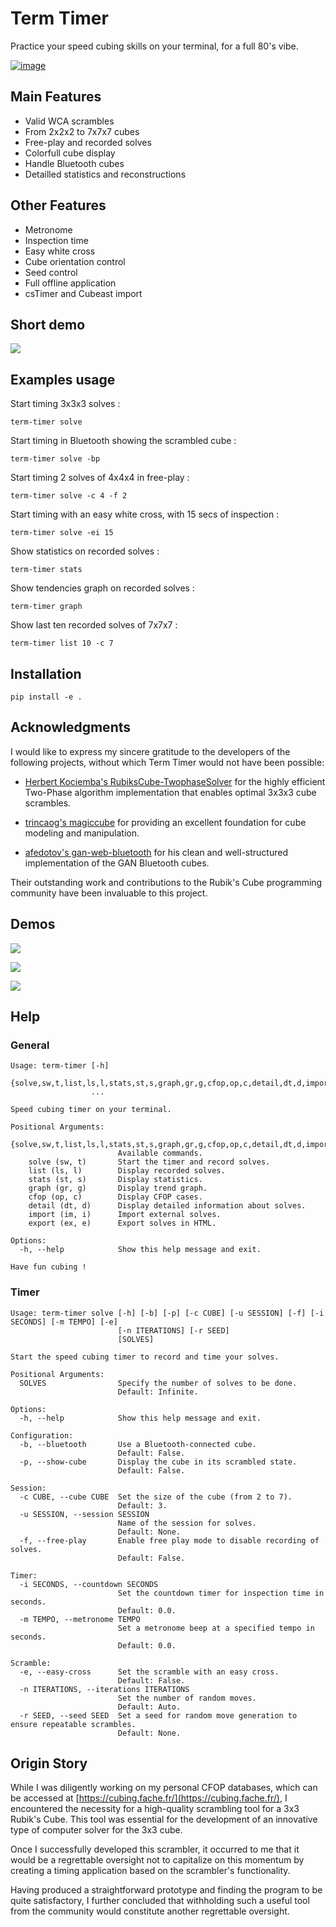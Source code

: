 # Term Timer

Practice your speed cubing skills on your terminal, for a full 80's vibe.

[![image](https://github.com/fantomas42/term-timer/actions/workflows/kwalitee.yml/badge.svg)](https://github.com/fantomas42/term-timer/actions/workflows/kwalitee.yml)

##  Main Features

- Valid WCA scrambles
- From 2x2x2 to 7x7x7 cubes
- Free-play and recorded solves
- Colorfull cube display
- Handle Bluetooth cubes
- Detailled statistics and reconstructions

## Other Features

- Metronome
- Inspection time
- Easy white cross
- Cube orientation control
- Seed control
- Full offline application
- csTimer and Cubeast import

## Short demo

![](docs/solve.gif)

## Examples usage

Start timing 3x3x3 solves :

```console
term-timer solve
```

Start timing in Bluetooth showing the scrambled cube :

```console
term-timer solve -bp
```

Start timing 2 solves of 4x4x4 in free-play :

```console
term-timer solve -c 4 -f 2
```

Start timing with an easy white cross, with 15 secs of inspection :

```console
term-timer solve -ei 15
```

Show statistics on recorded solves :

```console
term-timer stats
```

Show tendencies graph on recorded solves :

```console
term-timer graph
```

Show last ten recorded solves of 7x7x7 :

```console
term-timer list 10 -c 7
```

## Installation

``` console
pip install -e .
```

## Acknowledgments

I would like to express my sincere gratitude to the developers of the
following projects, without which Term Timer would not have been possible:

* [Herbert Kociemba's RubiksCube-TwophaseSolver][1] for the highly efficient
  Two-Phase algorithm implementation that enables optimal 3x3x3 cube
  scrambles.

* [trincaog's magiccube][2] for providing an excellent foundation for cube
  modeling and manipulation.

* [afedotov's gan-web-bluetooth][3] for his clean and well-structured
  implementation of the GAN Bluetooth cubes.

Their outstanding work and contributions to the Rubik's Cube programming
community have been invaluable to this project.

[1]: https://github.com/hkociemba/RubiksCube-TwophaseSolver
[2]: https://github.com/trincaog/magiccube/
[3]: https://github.com/afedotov/gan-web-bluetooth/

## Demos

![](docs/list.gif)

![](docs/detail.gif)

![](docs/stats.gif)

## Help

### General

```console
Usage: term-timer [-h]
                  {solve,sw,t,list,ls,l,stats,st,s,graph,gr,g,cfop,op,c,detail,dt,d,import,im,i,export,ex,e}
                  ...

Speed cubing timer on your terminal.

Positional Arguments:
  {solve,sw,t,list,ls,l,stats,st,s,graph,gr,g,cfop,op,c,detail,dt,d,import,im,i,export,ex,e}
                        Available commands.
    solve (sw, t)       Start the timer and record solves.
    list (ls, l)        Display recorded solves.
    stats (st, s)       Display statistics.
    graph (gr, g)       Display trend graph.
    cfop (op, c)        Display CFOP cases.
    detail (dt, d)      Display detailed information about solves.
    import (im, i)      Import external solves.
    export (ex, e)      Export solves in HTML.

Options:
  -h, --help            Show this help message and exit.

Have fun cubing !
```

### Timer

```console
Usage: term-timer solve [-h] [-b] [-p] [-c CUBE] [-u SESSION] [-f] [-i SECONDS] [-m TEMPO] [-e]
                        [-n ITERATIONS] [-r SEED]
                        [SOLVES]

Start the speed cubing timer to record and time your solves.

Positional Arguments:
  SOLVES                Specify the number of solves to be done.
                        Default: Infinite.

Options:
  -h, --help            Show this help message and exit.

Configuration:
  -b, --bluetooth       Use a Bluetooth-connected cube.
                        Default: False.
  -p, --show-cube       Display the cube in its scrambled state.
                        Default: False.

Session:
  -c CUBE, --cube CUBE  Set the size of the cube (from 2 to 7).
                        Default: 3.
  -u SESSION, --session SESSION
                        Name of the session for solves.
                        Default: None.
  -f, --free-play       Enable free play mode to disable recording of solves.
                        Default: False.

Timer:
  -i SECONDS, --countdown SECONDS
                        Set the countdown timer for inspection time in seconds.
                        Default: 0.0.
  -m TEMPO, --metronome TEMPO
                        Set a metronome beep at a specified tempo in seconds.
                        Default: 0.0.

Scramble:
  -e, --easy-cross      Set the scramble with an easy cross.
                        Default: False.
  -n ITERATIONS, --iterations ITERATIONS
                        Set the number of random moves.
                        Default: Auto.
  -r SEED, --seed SEED  Set a seed for random move generation to ensure repeatable scrambles.
                        Default: None.
```

## Origin Story

While I was diligently working on my personal CFOP databases, which can be
accessed at [https://cubing.fache.fr/](https://cubing.fache.fr/), I
encountered the necessity for a high-quality scrambling tool for a 3x3
Rubik's Cube. This tool was essential for the development of an innovative
type of computer solver for the 3x3 cube.

Once I successfully developed this scrambler, it occurred to me that it
would be a regrettable oversight not to capitalize on this momentum by
creating a timing application based on the scrambler's functionality.

Having produced a straightforward prototype and finding the program to be
quite satisfactory, I further concluded that withholding such a useful tool
from the community would constitute another regrettable oversight.
